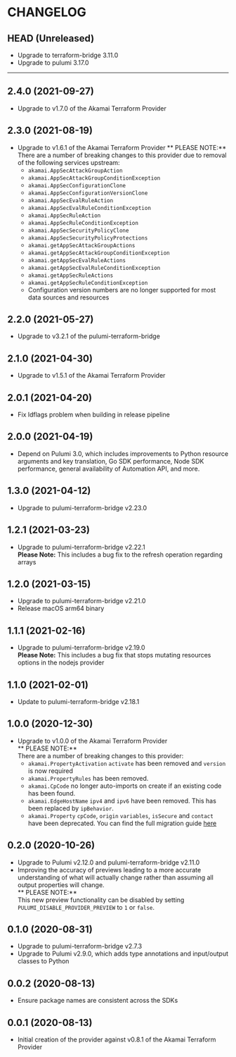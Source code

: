 CHANGELOG
=========

## HEAD (Unreleased)
* Upgrade to terraform-bridge 3.11.0
* Upgrade to pulumi 3.17.0

---

## 2.4.0 (2021-09-27)
* Upgrade to v1.7.0 of the Akamai Terraform Provider

## 2.3.0 (2021-08-19)
* Upgrade to v1.6.1 of the Akamai Terraform Provider
  ** PLEASE NOTE:**  
  There are a number of breaking changes to this provider due to removal of the following services upstream:
  * `akamai.AppSecAttackGroupAction`
  * `akamai.AppSecAttackGroupConditionException`
  * `akamai.AppSecConfigurationClone`
  * `akamai.AppSecConfigurationVersionClone`
  * `akamai.AppSecEvalRuleAction`
  * `akamai.AppSecEvalRuleConditionException`
  * `akamai.AppSecRuleAction`
  * `akamai.AppSecRuleConditionException`
  * `akamai.AppSecSecurityPolicyClone`
  * `akamai.AppSecSecurityPolicyProtections`
  * `akamai.getAppSecAttackGroupActions`
  * `akamai.getAppSecAttackGroupConditionException`
  * `akamai.getAppSecEvalRuleActions`
  * `akamai.getAppSecEvalRuleConditionException`
  * `akamai.getAppSecRuleActions`
  * `akamai.getAppSecRuleConditionException`
  * Configuration version numbers are no longer supported for most data sources and resources

## 2.2.0 (2021-05-27)
* Upgrade to v3.2.1 of the pulumi-terraform-bridge

## 2.1.0 (2021-04-30)
* Upgrade to v1.5.1 of the Akamai Terraform Provider

## 2.0.1 (2021-04-20)
* Fix ldflags problem when building in release pipeline

## 2.0.0 (2021-04-19)
* Depend on Pulumi 3.0, which includes improvements to Python resource arguments and key translation, Go SDK performance,
  Node SDK performance, general availability of Automation API, and more.

## 1.3.0 (2021-04-12)
* Upgrade to pulumi-terraform-bridge v2.23.0

## 1.2.1 (2021-03-23)
* Upgrade to pulumi-terraform-bridge v2.22.1  
  **Please Note:** This includes a bug fix to the refresh operation regarding arrays

## 1.2.0 (2021-03-15)
* Upgrade to pulumi-terraform-bridge v2.21.0
* Release macOS arm64 binary

## 1.1.1 (2021-02-16)
* Upgrade to pulumi-terraform-bridge v2.19.0  
  **Please Note:** This includes a bug fix that stops mutating resources options in the nodejs provider

## 1.1.0 (2021-02-01)
* Update to pulumi-terraform-bridge v2.18.1

## 1.0.0 (2020-12-30)
* Upgrade to v1.0.0 of the Akamai Terraform Provider  
  ** PLEASE NOTE:**  
  There are a number of breaking changes to this provider:
  * `akamai.PropertyActivation` `activate` has been removed and `version` is now required
  * `akamai.PropertyRules` has been removed.
  * `akamai.CpCode` no longer auto-imports on create if an existing code has been found.
  * `akamai.EdgeHostName` `ipv4` and `ipv6` have been removed. This has been replaced by `ipBehavior`.
  * `akamai.Property` `cpCode`, `origin` `variables`, `isSecure` and `contact` have been deprecated. 
  You can find the full migration guide [here](https://github.com/akamai/terraform-provider-akamai/blob/master/docs/guides/1.0_migration.md)

## 0.2.0 (2020-10-26)
* Upgrade to Pulumi v2.12.0 and pulumi-terraform-bridge v2.11.0
* Improving the accuracy of previews leading to a more accurate understanding of what will actually change rather than assuming all output properties will change.  
  ** PLEASE NOTE:**  
  This new preview functionality can be disabled by setting `PULUMI_DISABLE_PROVIDER_PREVIEW` to `1` or `false`.

## 0.1.0 (2020-08-31)
* Upgrade to pulumi-terraform-bridge v2.7.3
* Upgrade to Pulumi v2.9.0, which adds type annotations and input/output classes to Python

## 0.0.2 (2020-08-13)
* Ensure package names are consistent across the SDKs

## 0.0.1 (2020-08-13)
* Initial creation of the provider against v0.8.1 of the Akamai Terraform Provider
